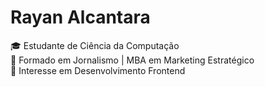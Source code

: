 # Rayan Alcantara

🎓 Estudante de Ciência da Computação  
🧠 Formado em Jornalismo | MBA em Marketing Estratégico  
🚀 Interesse em Desenvolvimento Frontend

